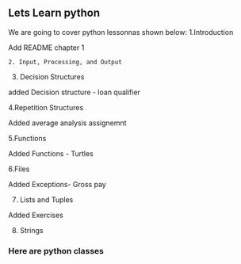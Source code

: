 ## Lets Learn python
We are going to cover python lessonnas shown below:
  1.Introduction
	
Add README chapter 1
	
	2. Input, Processing, and Output
	
	
3. Decision Structures
	
added Decision structure - loan qualifier
	
4.Repetition Structures
	
Added average analysis assignemnt
	
5.Functions
	
Added Functions - Turtles
	
6.Files
	
Added Exceptions- Gross pay
	
7. Lists and Tuples
	
Added Exercises
	
8. Strings


### Here are python classes 
